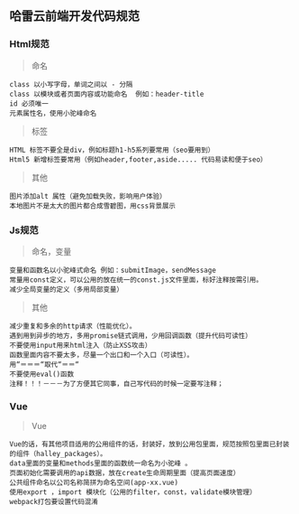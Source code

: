 ## 哈雷云前端开发代码规范
### Html规范
>  命名

	class 以小写字母，单词之间以 - 分隔
	class 以模块或者页面内容或功能命名  例如：header-title
	id 必须唯一
	元素属性名，使用小驼峰命名

> 标签

	HTML 标签不要全是div，例如标题h1-h5系列要常用（seo要用到）
	Html5 新增标签要常用（例如header,footer,aside..... 代码易读和便于seo）

> 其他

	图片添加alt 属性（避免加载失败，影响用户体验）
	本地图片不是太大的图片都合成雪碧图，用css背景展示

### Js规范

> 命名，变量

	变量和函数名以小驼峰式命名 例如：submitImage，sendMessage
	常量用const定义，可以公用的放在统一的const.js文件里面，标好注释按需引用。
	减少全局变量的定义（多用局部变量）

> 其他

	减少重复和多余的http请求（性能优化）。
	遇到用到异步的地方，多用promise链式调用，少用回调函数（提升代码可读性）
	不要使用input用来html注入（防止XSS攻击）
	函数里面内容不要太多，尽量一个出口和一个入口（可读性）。
	用“＝＝＝“取代“＝＝“
	不要使用eval()函数
	注释！！！－－－为了方便其它同事，自己写代码的时候一定要写注释；

### Vue

> Vue

	Vue的话，有其他项目适用的公用组件的话，封装好，放到公用包里面，规范按照包里面已封装的组件（halley_packages）。
	data里面的变量和methods里面的函数统一命名为小驼峰 。
	页面初始化需要调用的api数据，放在create生命周期里面（提高页面速度）
	公共组件命名以公司名称简拼为命名空间(app-xx.vue)
	使用export ，import 模块化（公用的filter，const，validate模块管理）
	webpack打包要设置代码混淆